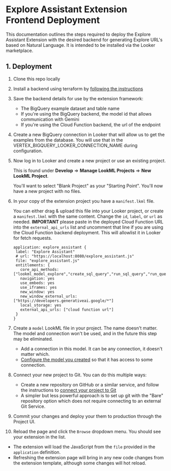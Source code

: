 # Explore Assistant Extension Frontend Deployment
This documentation outlines the steps required to deploy the Explore Assistant Extension with the desired backend for generating Explore URL's based on Natural Language. It is intended to be installed via the Looker marketplace.

## 1. Deployment

1. Clone this repo locally

2. Install a backend using terraform by [following the instructions](../explore-assistant-backend/README.md)

3. Save the backend details for use by the extension framework:
   
   * The BigQuery example dataset and table name
   * If you're using the BigQuery backend, the model id that allows communication with Gemini
   * If you're using the Cloud Function backend, the url of the endpoint

4. Create a new BigQuery connection in Looker that will allow us to get the examples from the database. You will use that in the VERTEX_BIGQUERY_LOOKER_CONNECTION_NAME during configuration.

5. Now log in to Looker and create a new project or use an existing project.

   This is found under **Develop** => **Manage LookML Projects** => **New LookML Project**.

   You'll want to select "Blank Project" as your "Starting Point". You'll now have a new project with no files.

6. In your copy of the extension project you have a `manifest.lkml` file.

   You can either drag & upload this file into your Looker project, or create a `manifest.lkml` with the same content. Change the `id`, `label`, or `url` as needed. 
   **IMPORTANT** please paste in the deployed Cloud Function URL into the `external_api_urls` list and uncomment that line if you are using the Cloud Function backend deployment. This will allowlist it in Looker for fetch requests.

   ```lookml
   application: explore_assistant {
    label: "Explore Assistant"
    # url: "https://localhost:8080/explore_assistant.js"
    file: "explore_assistant.js"
    entitlements: {
      core_api_methods: ["lookml_model_explore","create_sql_query","run_sql_query","run_query","create_query"]
      navigation: yes
      use_embeds: yes
      use_iframes: yes
      new_window: yes
      new_window_external_urls: ["https://developers.generativeai.google/*"]
      local_storage: yes
      external_api_urls: ["cloud function url"]
    }
   }
   ```

7. Create a `model` LookML file in your project. The name doesn't matter. The model and connection won't be used, and in the future this step may be eliminated.

   - Add a connection in this model. It can be any connection, it doesn't matter which.
   - [Configure the model you created](https://docs.looker.com/data-modeling/getting-started/create-projects#configuring_a_model) so that it has access to some connection.

8. Connect your new project to Git. You can do this multiple ways:

   - Create a new repository on GitHub or a similar service, and follow the instructions to [connect your project to Git](https://docs.looker.com/data-modeling/getting-started/setting-up-git-connection)
   - A simpler but less powerful approach is to set up git with the "Bare" repository option which does not require connecting to an external Git Service.

9. Commit your changes and deploy your them to production through the Project UI.

10. Reload the page and click the `Browse` dropdown menu. You should see your extension in the list.
   - The extension will load the JavaScript from the `file` provided in the `application` definition. 
   - Refreshing the extension page will bring in any new code changes from the extension template, although some changes will hot reload.
